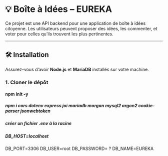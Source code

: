 # 💡 Boîte à Idées – EUREKA

Ce projet est une API backend pour une application de boîte à idées citoyenne. Les utilisateurs peuvent proposer des idées, les commenter, et voter pour celles qu’ils trouvent les plus pertinentes.

---

## 🛠 Installation

Assurez-vous d’avoir **Node.js** et **MariaDB** installés sur votre machine.

### 1. Cloner le dépôt

#### npm init -y

##### npm i cors dotenv express joi mariadb morgan mysql2 argon2 cookie-parser jsonwebtoken

##### créer un fichier .env à la racine

##### DB_HOST=localhost

DB_PORT=3306
DB_USER=root
DB_PASSWORD= ?
DB_NAME=EUREKA
